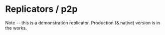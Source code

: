 # Replicators / p2p

Note -- this is a demonstration replicator. Production (& native) version is in the works.
